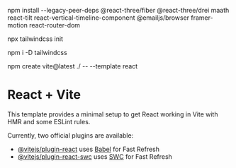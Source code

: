 npm install --legacy-peer-deps @react-three/fiber @react-three/drei maath react-tilt react-vertical-timeline-component @emailjs/browser framer-motion react-router-dom

npx tailwindcss init

npm i -D tailwindcss

npm create vite@latest ./ -- --template react


# React + Vite

This template provides a minimal setup to get React working in Vite with HMR and some ESLint rules.

Currently, two official plugins are available:

- [@vitejs/plugin-react](https://github.com/vitejs/vite-plugin-react/blob/main/packages/plugin-react/README.md) uses [Babel](https://babeljs.io/) for Fast Refresh
- [@vitejs/plugin-react-swc](https://github.com/vitejs/vite-plugin-react-swc) uses [SWC](https://swc.rs/) for Fast Refresh
